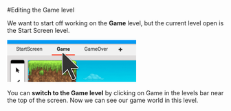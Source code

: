 #Editing the Game level

We want to start off working on the **Game** level, but the current level open is the Start Screen level.

![](game-level.png)

You can **switch to the Game level** by clicking on Game in the levels bar near the top of the screen. Now we can see our game world in this level.

